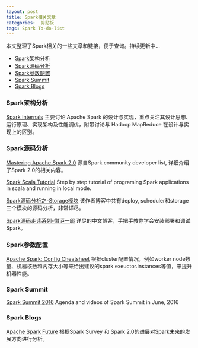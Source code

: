 ```yaml
---
layout: post
title: Spark相关文章
categories:  剪贴板
tags: Spark To-do-list
---
```


本文整理了Spark相关的一些文章和链接，便于查询。持续更新中...

<!-- START doctoc generated TOC please keep comment here to allow auto update -->
<!-- DON'T EDIT THIS SECTION, INSTEAD RE-RUN doctoc TO UPDATE -->

- [Spark架构分析](#spark%E6%9E%B6%E6%9E%84%E5%88%86%E6%9E%90)
- [Spark源码分析](#spark%E6%BA%90%E7%A0%81%E5%88%86%E6%9E%90)
- [Spark参数配置](#spark%E5%8F%82%E6%95%B0%E9%85%8D%E7%BD%AE)
- [Spark Summit](#spark-summit)
- [Spark Blogs](#spark-blogs)

<!-- END doctoc generated TOC please keep comment here to allow auto update -->

### Spark架构分析

[Spark Internals](https://github.com/JerryLead/SparkInternals/tree/master/markdown)
主要讨论 Apache Spark 的设计与实现，重点关注其设计思想、运行原理、实现架构及性能调优，附带讨论与 Hadoop MapReduce 在设计与实现上的区别。

### Spark源码分析

[Mastering Apache Spark 2.0](https://jaceklaskowski.gitbooks.io/mastering-apache-spark/)
源自Spark community developer list, 详细介绍了Spark 2.0的相关内容。

[Spark Scala Tutorial](https://github.com/deanwampler/spark-scala-tutorial)
Step by step tutorial of programing Spark applications in scala and running in local mode.

[Spark源码分析之-Storage模块](http://jerryshao.me/architecture/2013/10/08/spark-storage-module-analysis/)
该作者博客中共有deploy, scheduler和storage三个模块的源码分析，非常详尽。

[Spark源码走读系列-徽沪一郎](http://www.cnblogs.com/hseagle/category/569175.html)
详尽的中文博客，手把手教你学会安装部署和调试Spark。

### Spark参数配置

[Apache Spark: Config Cheatsheet](http://c2fo.io/c2fo/spark/aws/emr/2016/07/06/apache-spark-config-cheatsheet//)
根据cluster配置情况，例如worker node数量、机器核数和内存大小等来给出建议的spark.exeuctor.instances等值，来提升机器性能。

### Spark Summit
[Spark Summit 2016](https://spark-summit.org/2016/schedule/)
Agenda and videos of Spark Summit in June, 2016

### Spark Blogs
[Apache Spark Future](https://0x0fff.com/apache-spark-future/)
根据Spark Survey 和 Spark 2.0的进展对Spark未来的发展方向进行分析。
